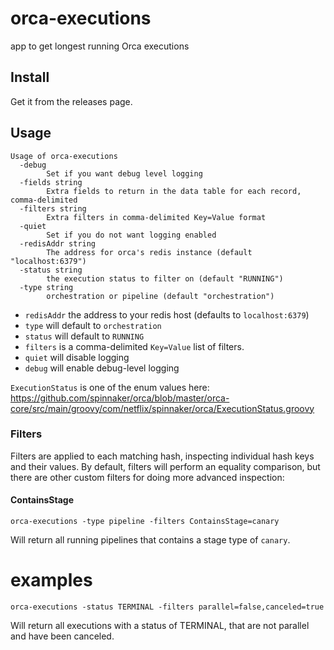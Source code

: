 # orca-executions

app to get longest running Orca executions

## Install

Get it from the releases page.

## Usage

```
Usage of orca-executions
  -debug
    	Set if you want debug level logging
  -fields string
    	Extra fields to return in the data table for each record, comma-delimited
  -filters string
    	Extra filters in comma-delimited Key=Value format
  -quiet
    	Set if you do not want logging enabled
  -redisAddr string
    	The address for orca's redis instance (default "localhost:6379")
  -status string
    	the execution status to filter on (default "RUNNING")
  -type string
    	orchestration or pipeline (default "orchestration")
```

* `redisAddr` the address to your redis host (defaults to `localhost:6379`)
* `type` will default to `orchestration`
* `status` will default to `RUNNING`
* `filters` is a comma-delimited `Key=Value` list of filters.
* `quiet` will disable logging
* `debug` will enable debug-level logging

`ExecutionStatus` is one of the enum values here: https://github.com/spinnaker/orca/blob/master/orca-core/src/main/groovy/com/netflix/spinnaker/orca/ExecutionStatus.groovy

### Filters

Filters are applied to each matching hash, inspecting individual hash keys and
their values. By default, filters will perform an equality comparison, but there
are other custom filters for doing more advanced inspection:

#### ContainsStage

`orca-executions -type pipeline -filters ContainsStage=canary`

Will return all running pipelines that contains a stage type of `canary`.

# examples

`orca-executions -status TERMINAL -filters parallel=false,canceled=true`

Will return all executions with a status of TERMINAL, that are not parallel and
have been canceled.
